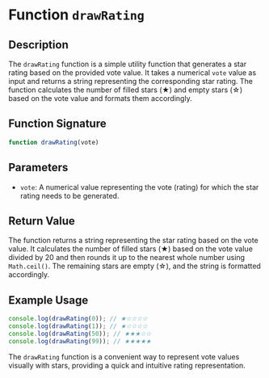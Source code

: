 # Function `drawRating`

## Description

The `drawRating` function is a simple utility function that generates a star rating based on the provided vote value. It takes a numerical `vote` value as input and returns a string representing the corresponding star rating. The function calculates the number of filled stars (★) and empty stars (☆) based on the vote value and formats them accordingly.

## Function Signature

```js
function drawRating(vote)
```

## Parameters

- `vote`: A numerical value representing the vote (rating) for which the star rating needs to be generated.

## Return Value

The function returns a string representing the star rating based on the vote value. It calculates the number of filled stars (★) based on the vote value divided by 20 and then rounds it up to the nearest whole number using `Math.ceil()`. The remaining stars are empty (☆), and the string is formatted accordingly.

## Example Usage

```js
console.log(drawRating(0)); // ★☆☆☆☆
console.log(drawRating(1)); // ★☆☆☆☆
console.log(drawRating(50)); // ★★★☆☆
console.log(drawRating(99)); // ★★★★★
```

The `drawRating` function is a convenient way to represent vote values visually with stars, providing a quick and intuitive rating representation.
